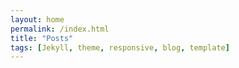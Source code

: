 ```yaml
---
layout: home
permalink: /index.html
title: "Posts"
tags: [Jekyll, theme, responsive, blog, template]
---
```

